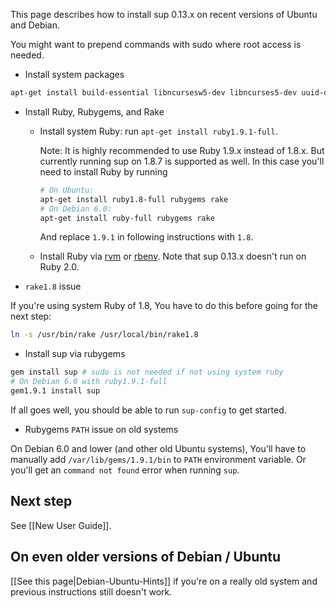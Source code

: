 This page describes how to install sup 0.13.x on recent versions of Ubuntu
and Debian.

You might want to prepend commands with sudo where root access is needed.

* Install system packages

```bash
apt-get install build-essential libncursesw5-dev libncurses5-dev uuid-dev zlib1g-dev
```

* Install Ruby, Rubygems, and Rake

  - Install system Ruby: run `apt-get install ruby1.9.1-full`.

    Note: It is highly recommended to use Ruby 1.9.x instead of 1.8.x.
    But currently running sup on 1.8.7 is supported as well.
    In this case you'll need to install Ruby by running 

    ```bash
    # On Ubuntu:
    apt-get install ruby1.8-full rubygems rake
    # On Debian 6.0:
    apt-get install ruby-full rubygems rake
    ```

    And replace `1.9.1` in following instructions with `1.8`.

  - Install Ruby via [rvm] or [rbenv]. Note that sup 0.13.x doesn't run on Ruby 2.0.

* `rake1.8` issue

If you're using system Ruby of 1.8,
You have to do this before going for the next step:

```bash
ln -s /usr/bin/rake /usr/local/bin/rake1.8
```

* Install sup via rubygems

```bash
gem install sup # sudo is not needed if not using system ruby
# On Debian 6.0 with ruby1.9.1-full
gem1.9.1 install sup
```

If all goes well, you should be able to run `sup-config` to get started.

* Rubygems `PATH` issue on old systems

On Debian 6.0 and lower (and other old Ubuntu systems),
You'll have to manually add `/var/lib/gems/1.9.1/bin` to `PATH`
environment variable. Or you'll get an `command not found` error when
running `sup`.

## Next step

See [[New User Guide]].

## On even older versions of Debian / Ubuntu

[[See this page|Debian-Ubuntu-Hints]] if you're on a really old system
and previous instructions still doesn't work.

[rvm]: https://rvm.io/
[rbenv]: https://github.com/sstephenson/rbenv
